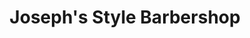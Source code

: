 ---
title: "Joseph's Style Barbershop"
url: /roxbury/josephs-style-barbershop/
shop: hairdresser
---